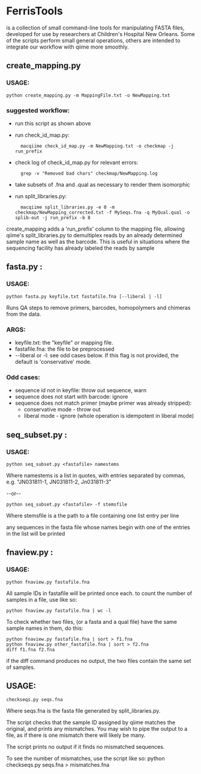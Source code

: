 # FerrisTools
is a collection of small command-line tools for manipulating FASTA files, developed for use by researchers at Children's Hospital New Orleans. Some of the scripts perform small general operations, others are intended to integrate our workflow with qiime more smoothly.

## create_mapping.py

### USAGE:
    python create_mapping.py -m MappingFile.txt -o NewMapping.txt

### suggested workflow:
- run this script as shown above
- run check_id_map.py:

        macqiime check_id_map.py -m NewMapping.txt -o checkmap -j run_prefix
 
- check log of check_id_map.py for relevant errors:

        grep -v "Removed bad chars" checkmap/NewMapping.log
 
- take subsets of .fna and .qual as necessary to render them isomorphic
- run split_libraries.py:

        macqiime split_libraries.py -e 0 -m checkmap/NewMapping_corrected.txt -f MySeqs.fna -q MyQual.qual -o splib-out -j run_prefix -b 8

create_mapping adds a 'run_prefix' column to the mapping file, allowing qiime's split_libraries.py to demultiplex reads by an already determined sample name as well as the barcode. This is useful in situations where the sequencing facility has already labeled the reads by sample


## fasta.py :

### USAGE:
    python fasta.py keyfile.txt fastafile.fna [--liberal | -l]

Runs QA steps to remove primers, barcodes, homopolymers and chimeras from the data.

### ARGS:
- keyfile.txt: the "keyfile" or mapping file.
- fastafile.fna: the file to be preprocessed        
- --liberal or -l: see odd cases below. If this flag is not provided, the default is 'conservative' mode.
### Odd cases:
- sequence id not in keyfile: throw out sequence, warn
- sequence does not start with barcode: ignore 
- sequence does not match primer (maybe primer was already stripped):
    - conservative mode - throw out 
    - liberal mode - ignore (whole operation is idempotent in liberal mode)

## seq_subset.py :

### USAGE: 
    python seq_subset.py <fastafile> namestems
Where namestems is a list in quotes, with entries separated by commas, e.g.
    "JN031811-1, JN031811-2, Jn031811-3"

--or--

    python seq_subset.py <fastafile> -f stemsfile
Where stemsfile is a the path to a file containing one list entry per line

any sequences in the fasta file whose names begin with one of the entries in the list will be printed

## fnaview.py :

### USAGE:
    python fnaview.py fastafile.fna

All sample IDs in fastafile will be printed once each. to count the number of samples in a file, use like so:  

    python fnaview.py fastafile.fna | wc -l

To check whether two files, (or a fasta and a qual file) have the same sample names in them, do this:

    python fnaview.py fastafile.fna | sort > f1.fna
    python fnaview.py other_fastafile.fna | sort > f2.fna
    diff f1.fna f2.fna

if the diff command produces no output, the two files contain the same set of samples.

## USAGE: 

    checkseqs.py seqs.fna

Where seqs.fna is the fasta file generated by split_libraries.py.
        
The script checks that the sample ID assigned by qiime matches the
original, and prints any mismatches. You may wish to pipe the output to a
file, as if there is one mismatch there will likely be many.

The script prints no output if it finds no mismatched sequences.

To see the number of mismatches, use the script like so:
    python checkseqs.py seqs.fna > mismatches.fna